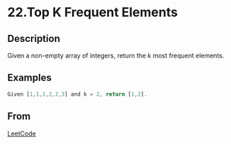 # 22.Top K Frequent Elements

## Description

Given a non-empty array of integers, return the k most frequent elements.

## Examples

```js
Given [1,1,1,2,2,3] and k = 2, return [1,2].
```

## From

[LeetCode](https://leetcode.com/problems/top-k-frequent-elements)
